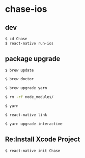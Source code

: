 # chase-ios

## dev

```bash
$ cd Chase
$ react-native run-ios
```

## package upgrade

```bash
$ brew update

$ brew doctor

$ brew upgrade yarn

$ rm -rf node_modules/

$ yarn

$ react-native link

$ yarn upgrade-interactive
```

## Re:Install Xcode Project

```bash
$ react-native init Chase
```
